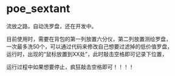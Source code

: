 # poe_sextant
流放之路，自动洗罗盘，还在开发中。 
  
  

目前使用时，需要在背包的第一列放置六分仪，第二列放置测绘罗盘，  
一次最多洗50个，可以通过代码来修改自己想要过滤掉的低价值罗盘，  
运行时，出现的“鼠标放置到XX处”，此时敲击空格即可记录下位置，  

运行过程中如果想要停止，疯狂敲击空格即可！！！！